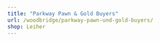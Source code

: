 ```yaml
---
title: "Parkway Pawn & Gold Buyers"
url: /woodbridge/parkway-pawn-und-gold-buyers/
shop: Leiher
---
```

